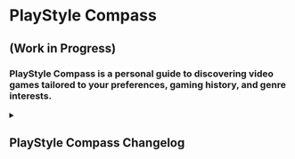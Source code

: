 # PlayStyle Compass
## (Work in Progress)

### PlayStyle Compass is a personal guide to discovering video games tailored to your preferences, gaming history, and genre interests.

<details>
<summary><h2>PlayStyle Compass Changelog</h2></summary>

### Version 1.0:
- Added a distinct logo that enhances the site's visual identity.
- Elevated the user experience with better UI across all pages.
- Introduced dedicated CSS files to ensure consistent styling.
- Implemented user registration and login functionality.
- Created basic templates for different pages.
- Users can provide their gaming history, select preferred genres, and choose platforms to play on.
- Data is saved in a database for future reference.

